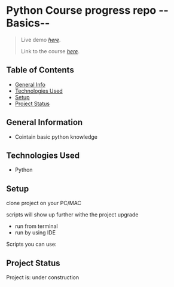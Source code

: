 # Python Course progress repo --Basics-- 
> Live demo [_here_](#).
> 
> Link to the course [_here_](https://www.udemy.com/course/complete-python-bootcamp/).


## Table of Contents
* [General Info](#general-information)
* [Technologies Used](#technologies-used)
* [Setup](#setup)
* [Project Status](#project-status)


## General Information
- Cointain basic python knowledge

## Technologies Used
- Python


## Setup

clone project on your PC/MAC

scripts will show up further withe the project upgrade
- run from terminal
- run by using IDE

Scripts you can use:




## Project Status
Project is: under construction

